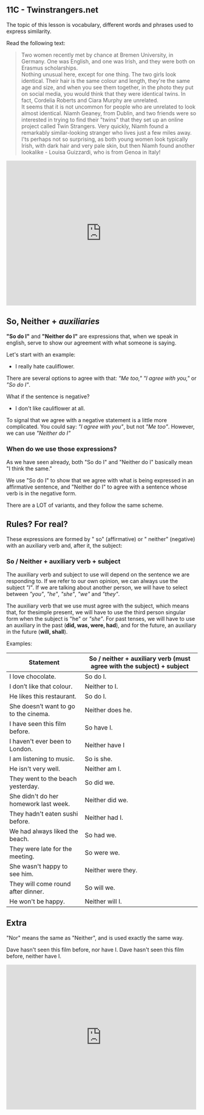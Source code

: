 ## 11C - Twinstrangers.net

The topic of this lesson is vocabulary, different words and phrases used to express similarity.

Read the following text:
>Two women recently met by chance at Bremen University, in Germany. One was English, and one was Irish, and they were both on Erasmus scholarships.  
>Nothing unusual here, except for one thing. The two girls look identical. Their hair is the same colour and length, they're the same age and size, and when you see them together, in the photo they put on social media, you would think that they were identical twins. In fact, Cordelia Roberts and Ciara Murphy are unrelated.  
>It seems that it is not uncommon for people who are unrelated to look almost identical. Niamh Geaney, from Dublin, and two friends were so interested in trying to find their "twins" that they set up an online project called Twin Strangers. Very quickly, Niamh found a remarkably similar-looking stranger who lives just a few miles away. I'ts perhaps not so surprising, as both young women look typically Irish, with dark hair and very pale skin, but then Niamh found another lookalike - Louisa Guizzardi, who is from Genoa in Italy!

<iframe style="max-width:100%" src="https://neki.is-a.dev/EnglishClassesExercises/TwinStrangers1-DaD.html" width="500" height="380" frameborder="0" allowfullscreen></iframe>

## So, Neither + *auxiliaries*
**"So do I"** and **"Neither do I"** are expressions that, when we speak in english, serve to show our agreement with what someone is saying.  

Let's start with an example:
* I really hate cauliflower.

There are several options to agree with that: *"Me too,"* *"I agree with you,"* or *"So do I"*.

What if the sentence is negative?

* I don't like cauliflower at all.

To signal that we agree with a negative statement is a little more complicated. You could say: *"I agree with you"*, but not *"Me too"*. However, we can use *"Neither do I"*

### When do we use those expressions?
As we have seen already, both "So do I" and "Neither do I" basically mean "I think the same."

We use "So do I" to show that we agree with what is being expressed in an affirmative sentence, and "Neither do I" to agree with a sentence whose verb is in the negative form.

There are a LOT of variants, and they follow the same scheme.

## Rules? For real?

These expressions are formed by " so" (affirmative) or " neither" (negative) with an auxiliary verb and, after it, the subject:

### So / Neither + auxiliary verb + subject

The auxiliary verb and subject to use will depend on the sentence we are responding to. If we refer to our own opinion, we can always use the subject *"I"*. If we are talking about another person, we will have to select between *"you"*, *"he"*, *"she"*, *"we"* and *"they"*.

The auxiliary verb that we use must agree with the subject, which means that, for thesimple present, we will have to use the third person singular form when the subject is "he" or *"she"*. For past tenses, we will have to use an auxiliary in the past (**did, was, were, had**), and for the future, an auxiliary in the future (**will, shall**).

Examples:

| Statement                             | So / neither + auxiliary verb (must agree with the subject) + subject |
|---------------------------------------|-----------------------------------------------------------------------|
| I love chocolate.                     | So do I.                                                              |
| I don’t like that colour.             | Neither to I.                                                         |
| He likes this restaurant.             | So do I.                                                              |
| She doesn’t want to go to the cinema. | Neither does he.                                                      |
| I have seen this film before.         | So have I.                                                            |
| I haven't ever been to London.        | Neither have I                                                        |
| I am listening to music.              | So is she.                                                            |
| He isn't very well.                   | Neither am I.                                                         |
| They went to the beach yesterday.     | So did we.                                                            |
| She didn't do her homework last week. | Neither did we.                                                       |
| They hadn't eaten sushi before.       | Neither had I.                                                        |
| We had always liked the beach.        | So had we.                                                            |
| They were late for the meeting.       | So were we.                                                           |
| She wasn't happy to see him.          | Neither were they.                                                    |
| They will come round after dinner.    | So will we.                                                           |
| He won't be happy.                    | Neither will I.                                                       |


## Extra
"Nor" means the same as "Neither", and is used exactly the same way.

Dave hasn't seen this film before, nor have I.
Dave hasn't seen this film before, neither have I.

<iframe style="max-width:100%" src="https://wordwall.net/es/embed/82d4dbec2b08461092faddf3cc6d7c3d?themeId=46&templateId=48&fontStackId=0" width="500" height="380" frameborder="0" allowfullscreen></iframe>